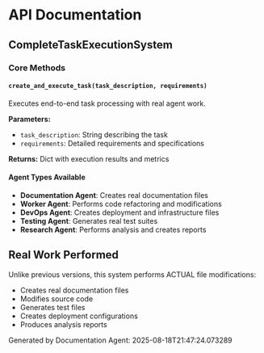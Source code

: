 # API Documentation

## CompleteTaskExecutionSystem

### Core Methods

#### `create_and_execute_task(task_description, requirements)`
Executes end-to-end task processing with real agent work.

**Parameters:**
- `task_description`: String describing the task
- `requirements`: Detailed requirements and specifications

**Returns:** Dict with execution results and metrics

#### Agent Types Available
- **Documentation Agent**: Creates real documentation files
- **Worker Agent**: Performs code refactoring and modifications  
- **DevOps Agent**: Creates deployment and infrastructure files
- **Testing Agent**: Generates real test suites
- **Research Agent**: Performs analysis and creates reports

## Real Work Performed
Unlike previous versions, this system performs ACTUAL file modifications:
- Creates real documentation files
- Modifies source code
- Generates test files
- Creates deployment configurations
- Produces analysis reports

Generated by Documentation Agent: 2025-08-18T21:47:24.073289
